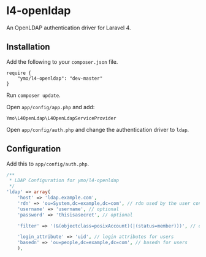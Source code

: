# l4-openldap

An OpenLDAP authentication driver for Laravel 4.

## Installation

Add the following to your `composer.json` file.

```
require {
	"ymo/l4-openldap": "dev-master"
}
```

Run `composer update`.

Open `app/config/app.php` and add:

`Ymo\L4OpenLdap\L4OpenLdapServiceProvider`

Open `app/config/auth.php` and change the authentication driver to `ldap`.

## Configuration

Add this to `app/config/auth.php`.

```php
/**
 * LDAP Configuration for ymo/l4-openldap
 */
'ldap' => array(
	'host' => 'ldap.example.com',
	'rdn' => 'ou=System,dc=example,dc=com', // rdn used by the user configured below, optional
	'username' => 'username', // optional
	'password' => 'thisisasecret', // optional

	'filter' => '(&(objectclass=posixAccount)(|(status=member)))', // optional

	'login_attribute' => 'uid', // login attributes for users
	'basedn' => 'ou=people,dc=example,dc=com', // basedn for users
	),
```
